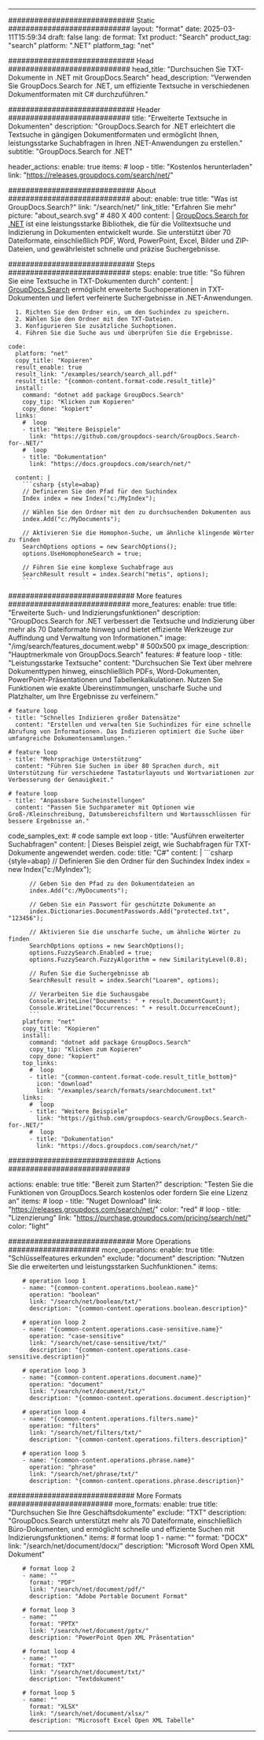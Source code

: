 
---
############################# Static ############################
layout: "format"
date:  2025-03-11T15:59:34
draft: false
lang: de
format: Txt
product: "Search"
product_tag: "search"
platform: ".NET"
platform_tag: "net"

############################# Head ############################
head_title: "Durchsuchen Sie TXT-Dokumente in .NET mit GroupDocs.Search"
head_description: "Verwenden Sie GroupDocs.Search for .NET, um effiziente Textsuche in verschiedenen Dokumentformaten mit C# durchzuführen."

############################# Header ############################
title: "Erweiterte Textsuche in Dokumenten" 
description: "GroupDocs.Search for .NET erleichtert die Textsuche in gängigen Dokumentformaten und ermöglicht Ihnen, leistungsstarke Suchabfragen in Ihren .NET-Anwendungen zu erstellen."
subtitle: "GroupDocs.Search for .NET" 

header_actions:
  enable: true
  items:
    #  loop
    - title: "Kostenlos herunterladen"
      link: "https://releases.groupdocs.com/search/net/"
      
############################# About ############################
about:
    enable: true
    title: "Was ist GroupDocs.Search?"
    link: "/search/net/"
    link_title: "Erfahren Sie mehr"
    picture: "about_search.svg" # 480 X 400
    content: |
       [GroupDocs.Search for .NET](/search/net/) ist eine leistungsstarke Bibliothek, die für die Volltextsuche und Indizierung in Dokumenten entwickelt wurde. Sie unterstützt über 70 Dateiformate, einschließlich PDF, Word, PowerPoint, Excel, Bilder und ZIP-Dateien, und gewährleistet schnelle und präzise Suchergebnisse.

############################# Steps ############################
steps:
    enable: true
    title: "So führen Sie eine Textsuche in TXT-Dokumenten durch"
    content: |
      [GroupDocs.Search](/search/net/) ermöglicht erweiterte Suchoperationen in TXT-Dokumenten und liefert verfeinerte Suchergebnisse in .NET-Anwendungen.
      
      1. Richten Sie den Ordner ein, um den Suchindex zu speichern.
      2. Wählen Sie den Ordner mit den TXT-Dateien.
      3. Konfigurieren Sie zusätzliche Suchoptionen.
      4. Führen Sie die Suche aus und überprüfen Sie die Ergebnisse.
   
    code:
      platform: "net"
      copy_title: "Kopieren"
      result_enable: true
      result_link: "/examples/search/search_all.pdf"
      result_title: "{common-content.format-code.result_title}"
      install:
        command: "dotnet add package GroupDocs.Search"
        copy_tip: "Klicken zum Kopieren"
        copy_done: "kopiert"
      links:
        #  loop
        - title: "Weitere Beispiele"
          link: "https://github.com/groupdocs-search/GroupDocs.Search-for-.NET/"
        #  loop
        - title: "Dokumentation"
          link: "https://docs.groupdocs.com/search/net/"
          
      content: |
        ```csharp {style=abap}
        // Definieren Sie den Pfad für den Suchindex
        Index index = new Index("c:/MyIndex");

        // Wählen Sie den Ordner mit den zu durchsuchenden Dokumenten aus
        index.Add("c:/MyDocuments");

        // Aktivieren Sie die Homophon-Suche, um ähnliche klingende Wörter zu finden
        SearchOptions options = new SearchOptions();
        options.UseHomophoneSearch = true;

        // Führen Sie eine komplexe Suchabfrage aus
        SearchResult result = index.Search("metis", options);
        ```            

############################# More features ############################
more_features:
  enable: true
  title: "Erweiterte Such- und Indizierungsfunktionen"
  description: "GroupDocs.Search for .NET verbessert die Textsuche und Indizierung über mehr als 70 Dateiformate hinweg und bietet effiziente Werkzeuge zur Auffindung und Verwaltung von Informationen."
  image: "/img/search/features_document.webp" # 500x500 px
  image_description: "Hauptmerkmale von GroupDocs.Search"
  features:
    # feature loop
    - title: "Leistungsstarke Textsuche"
      content: "Durchsuchen Sie Text über mehrere Dokumenttypen hinweg, einschließlich PDFs, Word-Dokumenten, PowerPoint-Präsentationen und Tabellenkalkulationen. Nutzen Sie Funktionen wie exakte Übereinstimmungen, unscharfe Suche und Platzhalter, um Ihre Ergebnisse zu verfeinern."

    # feature loop
    - title: "Schnelles Indizieren großer Datensätze"
      content: "Erstellen und verwalten Sie Suchindizes für eine schnelle Abrufung von Informationen. Das Indizieren optimiert die Suche über umfangreiche Dokumentensammlungen."

    # feature loop
    - title: "Mehrsprachige Unterstützung"
      content: "Führen Sie Suchen in über 80 Sprachen durch, mit Unterstützung für verschiedene Tastaturlayouts und Wortvariationen zur Verbesserung der Genauigkeit."

    # feature loop
    - title: "Anpassbare Sucheinstellungen"
      content: "Passen Sie Suchparameter mit Optionen wie Groß-/Kleinschreibung, Datumsbereichsfiltern und Wortausschlüssen für bessere Ergebnisse an."
      
  code_samples_ext:
    # code sample ext loop
    - title: "Ausführen erweiterter Suchabfragen"
      content: |
        Dieses Beispiel zeigt, wie Suchabfragen für TXT-Dokumente angewendet werden.
      code:
        title: "C#"
        content: |
          ```csharp {style=abap}
          // Definieren Sie den Ordner für den Suchindex
          Index index = new Index("c:/MyIndex");
              
          // Geben Sie den Pfad zu den Dokumentdateien an
          index.Add("c:/MyDocuments");

          // Geben Sie ein Passwort für geschützte Dokumente an
          index.Dictionaries.DocumentPasswords.Add("protected.txt", "123456");

          // Aktivieren Sie die unscharfe Suche, um ähnliche Wörter zu finden
          SearchOptions options = new SearchOptions();
          options.FuzzySearch.Enabled = true;
          options.FuzzySearch.FuzzyAlgorithm = new SimilarityLevel(0.8);

          // Rufen Sie die Suchergebnisse ab
          SearchResult result = index.Search("Loarem", options);
          
          // Verarbeiten Sie die Suchausgabe
          Console.WriteLine("Documents: " + result.DocumentCount);
          Console.WriteLine("Occurrences: " + result.OccurrenceCount);
          ```
        platform: "net"
        copy_title: "Kopieren"
        install:
          command: "dotnet add package GroupDocs.Search"
          copy_tip: "Klicken zum Kopieren"
          copy_done: "kopiert"
        top_links:
          #  loop
          - title: "{common-content.format-code.result_title_bottom}"
            icon: "download"
            link: "/examples/search/formats/searchdocument.txt"
        links:
          #  loop
          - title: "Weitere Beispiele"
            link: "https://github.com/groupdocs-search/GroupDocs.Search-for-.NET/"
          #  loop
          - title: "Dokumentation"
            link: "https://docs.groupdocs.com/search/net/"
            

            


############################# Actions ############################

actions:
  enable: true
  title: "Bereit zum Starten?"
  description: "Testen Sie die Funktionen von GroupDocs.Search kostenlos oder fordern Sie eine Lizenz an"
  items:
    #  loop
    - title: "Nuget Download"
      link: "https://releases.groupdocs.com/search/net/"
      color: "red"
        #  loop
    - title: "Lizenzierung"
      link: "https://purchase.groupdocs.com/pricing/search/net/"
      color: "light"


############################# More Operations #####################
more_operations:
    enable: true
    title: "Schlüsselfeatures erkunden"
    exclude: "document"
    description: "Nutzen Sie die erweiterten und leistungsstarken Suchfunktionen."
    items: 
          
        # operation loop 1
        - name: "{common-content.operations.boolean.name}"
          operation: "boolean"
          link: "/search/net/boolean/txt/"
          description: "{common-content.operations.boolean.description}"

        # operation loop 2
        - name: "{common-content.operations.case-sensitive.name}"
          operation: "case-sensitive"
          link: "/search/net/case-sensitive/txt/"
          description: "{common-content.operations.case-sensitive.description}"

        # operation loop 3
        - name: "{common-content.operations.document.name}"
          operation: "document"
          link: "/search/net/document/txt/"
          description: "{common-content.operations.document.description}"

        # operation loop 4
        - name: "{common-content.operations.filters.name}"
          operation: "filters"
          link: "/search/net/filters/txt/"
          description: "{common-content.operations.filters.description}"

        # operation loop 5
        - name: "{common-content.operations.phrase.name}"
          operation: "phrase"
          link: "/search/net/phrase/txt/"
          description: "{common-content.operations.phrase.description}"
          
        
          
############################# More Formats ########################
more_formats:
    enable: true
    title: "Durchsuchen Sie Ihre Geschäftsdokumente"
    exclude: "TXT"
    description: "GroupDocs.Search unterstützt mehr als 70 Dateiformate, einschließlich Büro-Dokumenten, und ermöglicht schnelle und effiziente Suchen mit Indizierungsfunktionen."
    items: 
        # format loop 1
        - name: ""
          format: "DOCX"
          link: "/search/net/document/docx/"
          description: "Microsoft Word Open XML Dokument"
          
        # format loop 2
        - name: ""
          format: "PDF"
          link: "/search/net/document/pdf/"
          description: "Adobe Portable Document Format"
          
        # format loop 3
        - name: ""
          format: "PPTX"
          link: "/search/net/document/pptx/"
          description: "PowerPoint Open XML Präsentation"

        # format loop 4
        - name: ""
          format: "TXT"
          link: "/search/net/document/txt/"
          description: "Textdokument"
          
        # format loop 5
        - name: ""
          format: "XLSX"
          link: "/search/net/document/xlsx/"
          description: "Microsoft Excel Open XML Tabelle"
  

---